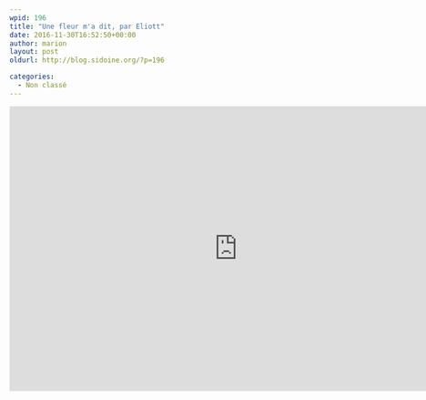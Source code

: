 ```yaml
---
wpid: 196
title: "Une fleur m'a dit, par Eliott"
date: 2016-11-30T16:52:50+00:00
author: marion
layout: post
oldurl: http://blog.sidoine.org/?p=196

categories:
  - Non classé
---
```


<iframe width="800" height="500" src="https://www.youtube.com/embed/pYPWJIPRe7I" frameborder="0" allow="accelerometer; autoplay; encrypted-media; gyroscope; picture-in-picture" allowfullscreen></iframe>